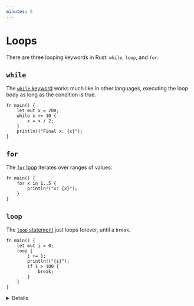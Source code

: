 ```yaml
---
minutes: 5
---
```


# Loops

There are three looping keywords in Rust: `while`, `loop`, and `for`:

## `while`

The [`while` keyword](https://doc.rust-lang.org/reference/expressions/loop-expr.html#predicate-loops)
works much like in other languages, executing the loop body as long as the
condition is true.

```rust,editable
fn main() {
    let mut x = 200;
    while x >= 10 {
        x = x / 2;
    }
    println!("Final x: {x}");
}
```

## `for`

The [`for` loop](https://doc.rust-lang.org/std/keyword.for.html) iterates over
ranges of values:

```rust,editable
fn main() {
    for x in 1..5 {
        println!("x: {x}");
    }
}
```

## `loop`

The [`loop` statement](https://doc.rust-lang.org/std/keyword.loop.html) just
loops forever, until a `break`.

```rust,editable
fn main() {
    let mut i = 0;
    loop {
        i += 1;
        println!("{i}");
        if i > 100 {
            break;
        }
    }
}
```

<details>

* We will discuss iteration later; for now, just stick to range expressions.
* Note that the `for` loop only iterates to `4`. Show the `1..=5` syntax for an inclusive range.

</details>
